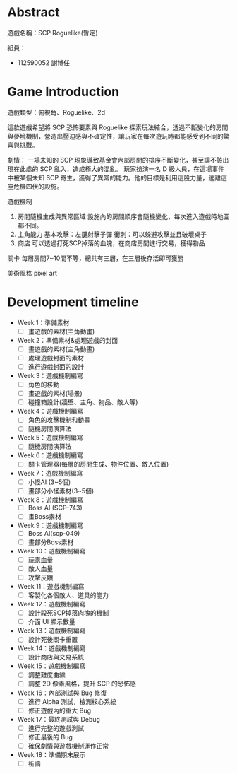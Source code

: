 # Abstract

遊戲名稱：SCP Roguelike(暫定)

組員：

- 112590052 謝博任

# Game Introduction

遊戲類型：俯視角、Roguelike、2d

這款遊戲希望將 SCP 恐怖要素與 Roguelike 探索玩法結合，透過不斷變化的房間與夢境機制，營造出壓迫感與不確定性，讓玩家在每次遊玩時都能感受到不同的驚喜與挑戰。

劇情：
一場未知的 SCP 現象導致基金會內部房間的排序不斷變化，甚至讓不該出現在此處的 SCP 亂入，造成極大的混亂。
玩家扮演一名 D 級人員，在這場事件中被某個未知 SCP 寄生，獲得了異常的能力。他的目標是利用這股力量，逃離這座危機四伏的設施。

遊戲機制
1. 房間隨機生成與異常區域
設施內的房間順序會隨機變化，每次進入遊戲時地圖都不同。
2. 主角能力
基本攻擊：左鍵射擊子彈
衝刺：可以躲避攻擊並且破壞桌子
3. 商店
可以透過打死SCP掉落的血塊，在商店房間進行交易，獲得物品

關卡
每層房間7~10間不等，總共有三層，在三層後存活即可獲勝

美術風格
pixel art

# Development timeline

- Week 1：準備素材
  - [ ] 畫遊戲的素材(主角動畫)
- Week 2：準備素材&處理遊戲的封面
  - [ ] 畫遊戲的素材(主角動畫)
  - [ ] 處理遊戲封面的素材
  - [ ] 進行遊戲封面的設計
- Week 3：遊戲機制編寫
  - [ ] 角色的移動
  - [ ] 畫遊戲的素材(場景)
  - [ ] 碰撞箱設計(牆壁、主角、物品、敵人等)
- Week 4：遊戲機制編寫
  - [ ] 角色的攻擊機制和動畫
  - [ ] 隨機房間演算法
- Week 5：遊戲機制編寫
  - [ ] 隨機房間演算法
- Week 6：遊戲機制編寫
  - [ ] 關卡管理器(每層的房間生成、物件位置、敵人位置)
- Week 7：遊戲機制編寫
  - [ ] 小怪AI (3~5個)
  - [ ] 畫部分小怪素材(3~5個)
- Week 8：遊戲機制編寫
  - [ ] Boss AI (SCP-743)
  - [ ] 畫Boss素材
- Week 9：遊戲機制編寫
  - [ ] Boss AI(scp-049)
  - [ ] 畫部分Boss素材
- Week 10：遊戲機制編寫
  - [ ] 玩家血量
  - [ ] 敵人血量
  - [ ] 攻擊反饋
- Week 11：遊戲機制編寫
  - [ ] 客製化各個敵人、道具的能力
- Week 12：遊戲機制編寫
  - [ ] 設計殺死SCP掉落肉塊的機制
  - [ ] 介面 UI 顯示數量
- Week 13：遊戲機制編寫
  - [ ] 設計死後關卡重置
- Week 14：遊戲機制編寫
  - [ ] 設計商店與交易系統
- Week 15：遊戲機制編寫
  - [ ] 調整難度曲線
  - [ ] 調整 2D 像素風格，提升 SCP 的恐怖感
- Week 16：內部測試與 Bug 修復
  - [ ] 進行 Alpha 測試，檢測核心系統
  - [ ] 修正遊戲內的重大 Bug
- Week 17：最終測試與 Debug
  - [ ] 進行完整的遊戲測試
  - [ ] 修正最後的 Bug
  - [ ] 確保劇情與遊戲機制運作正常
- Week 18：準備期末展示
  - [ ] 祈禱